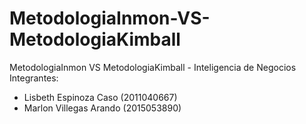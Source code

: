 # MetodologiaInmon-VS-MetodologiaKimball
MetodologiaInmon VS MetodologiaKimball - Inteligencia de Negocios
Integrantes:
 - Lisbeth Espinoza Caso (2011040667)
 - Marlon Villegas Arando (2015053890)
